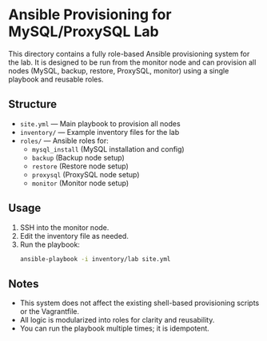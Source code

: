 # Ansible Provisioning for MySQL/ProxySQL Lab

This directory contains a fully role-based Ansible provisioning system for the lab. It is designed to be run from the monitor node and can provision all nodes (MySQL, backup, restore, ProxySQL, monitor) using a single playbook and reusable roles.

## Structure
- `site.yml` — Main playbook to provision all nodes
- `inventory/` — Example inventory files for the lab
- `roles/` — Ansible roles for:
  - `mysql_install` (MySQL installation and config)
  - `backup` (Backup node setup)
  - `restore` (Restore node setup)
  - `proxysql` (ProxySQL node setup)
  - `monitor` (Monitor node setup)

## Usage
1. SSH into the monitor node.
2. Edit the inventory file as needed.
3. Run the playbook:
   ```sh
   ansible-playbook -i inventory/lab site.yml
   ```

## Notes
- This system does not affect the existing shell-based provisioning scripts or the Vagrantfile.
- All logic is modularized into roles for clarity and reusability.
- You can run the playbook multiple times; it is idempotent. 